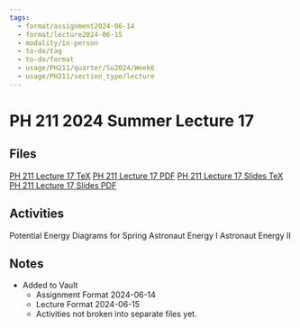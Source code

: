 ```yaml
---
tags:
  - format/assignment2024-06-14
  - format/lecture2024-06-15
  - modality/in-person
  - to-do/tag
  - to-do/format
  - usage/PH211/quarter/Su2024/Week6
  - usage/PH211/section_type/lecture
---
```

# PH 211 2024 Summer Lecture 17
## Files
[PH 211 Lecture 17 TeX](PH_211_Lecture_17.tex)
[PH 211 Lecture 17 PDF](PH_211_Lecture_17.pdf)
[PH 211 Lecture 17 Slides TeX](PH_211_Lecture_17_Slides.tex)
[PH 211 Lecture 17 Slides PDF](PH_211_Lecture_17_Slides.pdf)
## Activities
Potential Energy Diagrams for Spring
Astronaut Energy I
Astronaut Energy II
## Notes
* Added to Vault
	* Assignment Format 2024-06-14
	* Lecture Format 2024-06-15
	* Activities not broken into separate files yet.